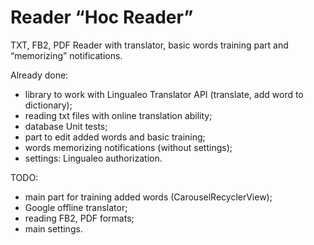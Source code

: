 # Reader “Hoc Reader”

TXT, FB2, PDF Reader with translator, basic words training part and “memorizing” notifications. 

Already done: 
- library to work with Lingualeo Translator API (translate, add word to dictionary); 
- reading txt files with online translation ability; 
- database Unit tests; 
- part to edit added words and basic training; 
- words memorizing notifications (without settings);
- settings: Lingualeo authorization.

TODO: 
- main part for training added words (CarouselRecyclerView); 
- Google offline translator; 
- reading FB2, PDF formats; 
- main settings.
